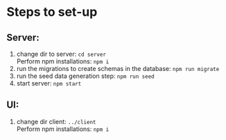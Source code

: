 # Steps to set-up
## Server:
1. change dir to server:  `cd server` <br>
Perform npm installations: `npm i`
3. run the migrations to create schemas in the database: `npm run migrate`
4. run the seed data generation step: `npm run seed`
5. start server: `npm start`

## UI:
1. change dir client: `../client` <br>
Perform npm installations: `npm i`

